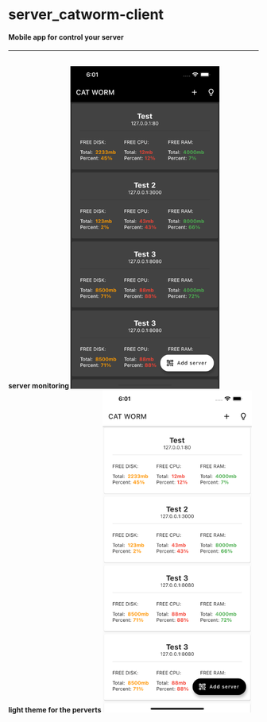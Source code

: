 # server_catworm-client

#### Mobile app for control your server
<hr>
</br>
<b> server monitoring </b>
<img src="./screenshots/scr1.png" width="300px">
</br>
<b> light theme for the perverts </b>
<img src="./screenshots/scr2.png" width="300px">